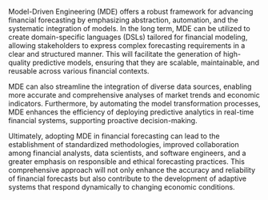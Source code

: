 Model-Driven Engineering (MDE) offers a robust framework for advancing financial forecasting by emphasizing abstraction, automation, and the systematic integration of models. In the long term, MDE can be utilized to create domain-specific languages (DSLs) tailored for financial modeling, allowing stakeholders to express complex forecasting requirements in a clear and structured manner. This will facilitate the generation of high-quality predictive models, ensuring that they are scalable, maintainable, and reusable across various financial contexts.

MDE can also streamline the integration of diverse data sources, enabling more accurate and comprehensive analyses of market trends and economic indicators. Furthermore, by automating the model transformation processes, MDE enhances the efficiency of deploying predictive analytics in real-time financial systems, supporting proactive decision-making.

Ultimately, adopting MDE in financial forecasting can lead to the establishment of standardized methodologies, improved collaboration among financial analysts, data scientists, and software engineers, and a greater emphasis on responsible and ethical forecasting practices. This comprehensive approach will not only enhance the accuracy and reliability of financial forecasts but also contribute to the development of adaptive systems that respond dynamically to changing economic conditions.






